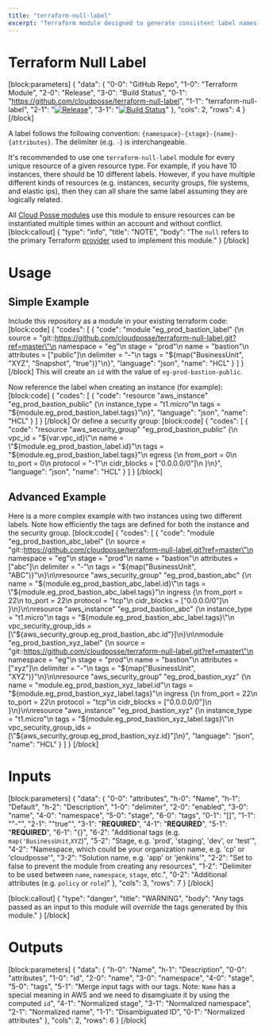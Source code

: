 ```yaml
---
title: "terraform-null-label"
excerpt: "Terraform module designed to generate consistent label names and tags for resources. Use `terraform-null-label` to implement a strict naming convention."
---
```

# Terraform Null Label
[block:parameters]
{
  "data": {
    "0-0": "GitHub Repo",
    "1-0": "Terraform Module",
    "2-0": "Release",
    "3-0": "Build Status",
    "0-1": "https://github.com/cloudposse/terraform-null-label",
    "1-1": "terraform-null-label",
    "2-1": "[![Release](https://img.shields.io/github/release/cloudposse/terraform-null-label.svg)](https://github.com/cloudposse/terraform-null-label/releases)",
    "3-1": "[![Build Status](https://travis-ci.org/cloudposse/terraform-null-label.svg)](https://travis-ci.org/cloudposse/terraform-null-label)"
  },
  "cols": 2,
  "rows": 4
}
[/block]

A label follows the following convention: `{namespace}-{stage}-{name}-{attributes}`. The delimiter (e.g. `-`) is interchangeable.

It's recommended to use one `terraform-null-label` module for every unique resource of a given resource type.
For example, if you have 10 instances, there should be 10 different labels.
However, if you have multiple different kinds of resources (e.g. instances, security groups, file systems, and elastic ips), then they can all share the same label assuming they are logically related.

All [Cloud Posse modules](https://github.com/cloudposse?utf8=%E2%9C%93&q=tf_&type=&language=) use this module to ensure resources can be instantiated multiple times within an account and without conflict.
[block:callout]
{
  "type": "info",
  "title": "NOTE",
  "body": "The `null` refers to the primary Terraform [provider](https://www.terraform.io/docs/providers/null/index.html) used to implement this module."
}
[/block]
# Usage

## Simple Example

Include this repository as a module in your existing terraform code:
[block:code]
{
  "codes": [
    {
      "code": "module \"eg_prod_bastion_label\" {\n  source     = \"git::https://github.com/cloudposse/terraform-null-label.git?ref=master\"\n  namespace  = \"eg\"\n  stage      = \"prod\"\n  name       = \"bastion\"\n  attributes = [\"public\"]\n  delimiter  = \"-\"\n  tags       = \"${map(\"BusinessUnit\", \"XYZ\", \"Snapshot\", \"true\")}\"\n}",
      "language": "json",
      "name": "HCL"
    }
  ]
}
[/block]
This will create an `id` with the value of `eg-prod-bastion-public`.

Now reference the label when creating an instance (for example):
[block:code]
{
  "codes": [
    {
      "code": "resource \"aws_instance\" \"eg_prod_bastion_public\" {\n  instance_type = \"t1.micro\"\n  tags          = \"${module.eg_prod_bastion_label.tags}\"\n}",
      "language": "json",
      "name": "HCL"
    }
  ]
}
[/block]
Or define a security group:
[block:code]
{
  "codes": [
    {
      "code": "resource \"aws_security_group\" \"eg_prod_bastion_public\" {\n  vpc_id = \"${var.vpc_id}\"\n  name   = \"${module.eg_prod_bastion_label.id}\"\n  tags   = \"${module.eg_prod_bastion_label.tags}\"\n  egress {\n    from_port   = 0\n    to_port     = 0\n    protocol    = \"-1\"\n    cidr_blocks = [\"0.0.0.0/0\"]\n  }\n}",
      "language": "json",
      "name": "HCL"
    }
  ]
}
[/block]

## Advanced Example

Here is a more complex example with two instances using two different labels. Note how efficiently the tags are defined for both the instance and the security group.
[block:code]
{
  "codes": [
    {
      "code": "module \"eg_prod_bastion_abc_label\" {\n  source     = \"git::https://github.com/cloudposse/terraform-null-label.git?ref=master\"\n  namespace  = \"eg\"\n  stage      = \"prod\"\n  name       = \"bastion\"\n  attributes = [\"abc\"]\n  delimiter  = \"-\"\n  tags       = \"${map(\"BusinessUnit\", \"ABC\")}\"\n}\n\nresource \"aws_security_group\" \"eg_prod_bastion_abc\" {\n  name = \"${module.eg_prod_bastion_abc_label.id}\"\n  tags = \"${module.eg_prod_bastion_abc_label.tags}\"\n  ingress {\n    from_port   = 22\n    to_port     = 22\n    protocol    = \"tcp\"\n    cidr_blocks = [\"0.0.0.0/0\"]\n  }\n}\n\nresource \"aws_instance\" \"eg_prod_bastion_abc\" {\n   instance_type          = \"t1.micro\"\n   tags                   = \"${module.eg_prod_bastion_abc_label.tags}\"\n   vpc_security_group_ids = [\"${aws_security_group.eg_prod_bastion_abc.id\"}]\n}\n\nmodule \"eg_prod_bastion_xyz_label\" {\n  source     = \"git::https://github.com/cloudposse/terraform-null-label.git?ref=master\"\n  namespace  = \"eg\"\n  stage      = \"prod\"\n  name       = \"bastion\"\n  attributes = [\"xyz\"]\n  delimiter  = \"-\"\n  tags       = \"${map(\"BusinessUnit\", \"XYZ\")}\"\n}\n\nresource \"aws_security_group\" \"eg_prod_bastion_xyz\" {\n  name = \"module.eg_prod_bastion_xyz_label.id\"\n  tags = \"${module.eg_prod_bastion_xyz_label.tags}\"\n  ingress {\n    from_port   = 22\n    to_port     = 22\n    protocol    = \"tcp\"\n    cidr_blocks = [\"0.0.0.0/0\"]\n  }\n}\n\nresource \"aws_instance\" \"eg_prod_bastion_xyz\" {\n   instance_type          = \"t1.micro\"\n   tags                   = \"${module.eg_prod_bastion_xyz_label.tags}\"\n   vpc_security_group_ids = [\"${aws_security_group.eg_prod_bastion_xyz.id}\"]\n}",
      "language": "json",
      "name": "HCL"
    }
  ]
}
[/block]
# Inputs
[block:parameters]
{
  "data": {
    "0-0": "attributes",
    "h-0": "Name",
    "h-1": "Default",
    "h-2": "Description",
    "1-0": "delimiter",
    "2-0": "enabled",
    "3-0": "name",
    "4-0": "namespace",
    "5-0": "stage",
    "6-0": "tags",
    "0-1": "[]",
    "1-1": "\"-\"",
    "2-1": "\"true\"",
    "3-1": "__REQUIRED__",
    "4-1": "__REQUIRED__",
    "5-1": "__REQUIRED__",
    "6-1": "{}",
    "6-2": "Additional tags (e.g. `map('BusinessUnit`,`XYZ`)",
    "5-2": "Stage, e.g. 'prod', 'staging', 'dev', or 'test'",
    "4-2": "Namespace, which could be your organization name, e.g. 'cp' or 'cloudposse'",
    "3-2": "Solution name, e.g. 'app' or 'jenkins'",
    "2-2": "Set to false to prevent the module from creating any resources",
    "1-2": "Delimiter to be used between `name`, `namespace`, `stage`, etc.",
    "0-2": "Additional attributes (e.g. `policy` or `role`)"
  },
  "cols": 3,
  "rows": 7
}
[/block]

[block:callout]
{
  "type": "danger",
  "title": "WARNING",
  "body": "Any tags passed as an input to this module will *override* the tags generated by this module."
}
[/block]
# Outputs
[block:parameters]
{
  "data": {
    "h-0": "Name",
    "h-1": "Description",
    "0-0": "attributes",
    "1-0": "id",
    "2-0": "name",
    "3-0": "namespace",
    "4-0": "stage",
    "5-0": "tags",
    "5-1": "Merge input tags with our tags. Note: `Name` has a special meaning in AWS and we need to disamgiuate it by using the computed `id`",
    "4-1": "Normalized stage",
    "3-1": "Normalized namespace",
    "2-1": "Normalized name",
    "1-1": "Disambiguated ID",
    "0-1": "Normalized attributes"
  },
  "cols": 2,
  "rows": 6
}
[/block]